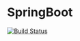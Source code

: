 # SpringBoot
[![Build Status](https://travis-ci.org/robertoangelodasilvaramos/SpringBoot.svg?branch=master)](https://travis-ci.org/robertoangelodasilvaramos/SpringBoot)
